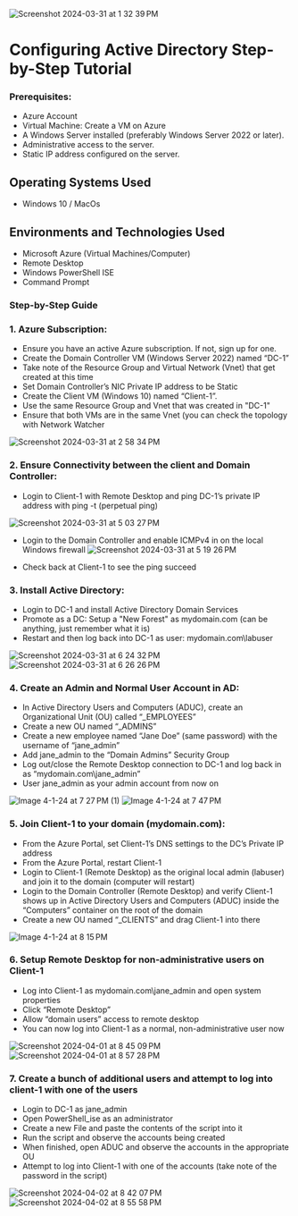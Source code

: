 ![Screenshot 2024-03-31 at 1 32 39 PM](https://github.com/G-Code6/Configuring-Active-Directory./assets/163748328/9eba4a1a-b462-40f2-9425-4ab924743cb6)

# Configuring Active Directory Step-by-Step Tutorial

<h3> Prerequisites:</h3>

- Azure Account
- Virtual Machine: Create a VM on Azure
- A Windows Server installed (preferably Windows Server 2022 or later).
- Administrative access to the server.
- Static IP address configured on the server.


<h2>Operating Systems Used </h2>

- Windows 10 / MacOs </b> 

<h2>Environments and Technologies Used</h2>

- Microsoft Azure (Virtual Machines/Computer)
- Remote Desktop
- Windows PowerShell ISE
- Command Prompt

<h3>Step-by-Step Guide</h3> 
<h3>1. Azure Subscription:</h3> 

- Ensure you have an active Azure subscription. If not, sign up for one.
- Create the Domain Controller VM (Windows Server 2022) named “DC-1”
-  Take note of the Resource Group and Virtual Network (Vnet) that get created at this time
- Set Domain Controller’s NIC Private IP address to be Static
- Create the Client VM (Windows 10) named “Client-1”. 
- Use the same Resource Group and Vnet that was created in "DC-1"
- Ensure that both VMs are in the same Vnet (you can check the topology with Network Watcher

![Screenshot 2024-03-31 at 2 58 34 PM](https://github.com/G-Code6/Configuring-Active-Directory./assets/163748328/0cf44a08-a730-420b-a592-d4ee5a7b9265)

<h3>2. Ensure Connectivity between the client and Domain Controller:</h3>

- Login to Client-1 with Remote Desktop and ping DC-1’s private IP address with ping -t <ip address> (perpetual ping)


![Screenshot 2024-03-31 at 5 03 27 PM](https://github.com/G-Code6/Configuring-Active-Directory./assets/163748328/a399f013-2f29-4fa0-b4aa-6e7bce343f42)


- Login to the Domain Controller and enable ICMPv4 in on the local Windows firewall
![Screenshot 2024-03-31 at 5 19 26 PM](https://github.com/G-Code6/Configuring-Active-Directory./assets/163748328/ed4301a6-9dee-4a5a-b334-613363b7a102)

- Check back at Client-1 to see the ping succeed

<h3>3. Install Active Directory:</h3> 

- Login to DC-1 and install Active Directory Domain Services
- Promote as a DC: Setup a "New Forest" as mydomain.com (can be anything, just remember what it is)
- Restart and then log back into DC-1 as user: mydomain.com\labuser


![Screenshot 2024-03-31 at 6 24 32 PM](https://github.com/G-Code6/Configuring-Active-Directory./assets/163748328/8c39d6f0-1968-448c-bd43-73dccf45d1a8)
![Screenshot 2024-03-31 at 6 26 26 PM](https://github.com/G-Code6/Configuring-Active-Directory./assets/163748328/f37c8575-2736-455e-99a7-98712979f134)

<h3>4. Create an Admin and Normal User Account in AD:</h3> 

- In Active Directory Users and Computers (ADUC), create an Organizational Unit (OU) called “_EMPLOYEES”
- Create a new OU named “_ADMINS”
- Create a new employee named “Jane Doe” (same password) with the username of “jane_admin”
- Add jane_admin to the “Domain Admins” Security Group
- Log out/close the Remote Desktop connection to DC-1 and log back in as “mydomain.com\jane_admin”
- User jane_admin as your admin account from now on

![Image 4-1-24 at 7 27 PM (1)](https://github.com/G-Code6/Configuring-Active-Directory./assets/163748328/a2ba4143-f332-4838-a03e-11e07259d97d)
![Image 4-1-24 at 7 47 PM](https://github.com/G-Code6/Configuring-Active-Directory./assets/163748328/9a6769f5-6896-47ed-8be3-b29c3a4a42d0)

<h3>5. Join Client-1 to your domain (mydomain.com):</h3>

- From the Azure Portal, set Client-1’s DNS settings to the DC’s Private IP address
- From the Azure Portal, restart Client-1
- Login to Client-1 (Remote Desktop) as the original local admin (labuser) and join it to the domain (computer will restart)
- Login to the Domain Controller (Remote Desktop) and verify Client-1 shows up in Active Directory Users and Computers (ADUC) inside the “Computers” container on the   root of the domain
- Create a new OU named “_CLIENTS” and drag Client-1 into there

![Image 4-1-24 at 8 15 PM](https://github.com/G-Code6/Configuring-Active-Directory./assets/163748328/58b2ab6f-1418-45a8-9ffe-4b5685a552f6)

<h3>6. Setup Remote Desktop for non-administrative users on Client-1</h3>

- Log into Client-1 as mydomain.com\jane_admin and open system properties
- Click “Remote Desktop”
- Allow “domain users” access to remote desktop
- You can now log into Client-1 as a normal, non-administrative user now

![Screenshot 2024-04-01 at 8 45 09 PM](https://github.com/G-Code6/Configuring-Active-Directory./assets/163748328/c2eff8f4-2bc9-4d39-9ebd-bc786667d9d4)
![Screenshot 2024-04-01 at 8 57 28 PM](https://github.com/G-Code6/Configuring-Active-Directory./assets/163748328/ff5aecb1-042e-4954-bf80-d6a1ee33b50b)

<h3>7. Create a bunch of additional users and attempt to log into client-1 with one of the users</h3>

- Login to DC-1 as jane_admin
- Open PowerShell_ise as an administrator
- Create a new File and paste the contents of the script into it
- Run the script and observe the accounts being created
- When finished, open ADUC and observe the accounts in the appropriate OU
- Attempt to log into Client-1 with one of the accounts (take note of the password in the script)

![Screenshot 2024-04-02 at 8 42 07 PM](https://github.com/G-Code6/Configuring-Active-Directory./assets/163748328/11b6c518-c041-4c1f-bab6-a1a506c9978f)
![Screenshot 2024-04-02 at 8 55 58 PM](https://github.com/G-Code6/Configuring-Active-Directory./assets/163748328/695bb037-3d16-4747-89fc-3aa84f7a1ca6)




